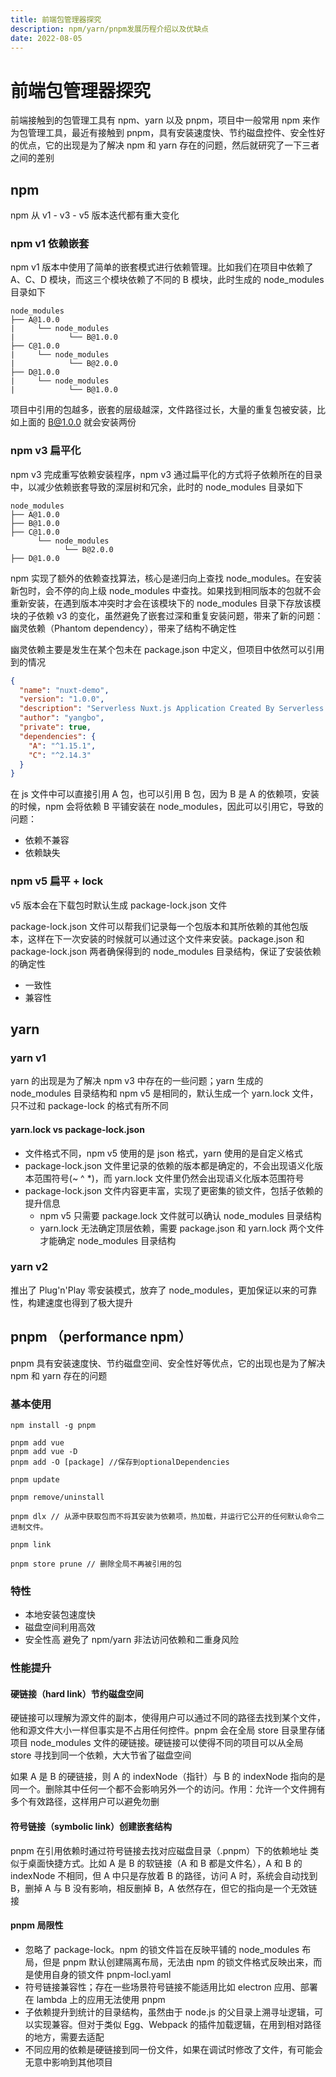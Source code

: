 ```yaml
---
title: 前端包管理器探究
description: npm/yarn/pnpm发展历程介绍以及优缺点
date: 2022-08-05
---
```


# 前端包管理器探究

前端接触到的包管理工具有 npm、yarn 以及 pnpm，项目中一般常用 npm 来作为包管理工具，最近有接触到 pnpm，具有安装速度快、节约磁盘控件、安全性好的优点，它的出现是为了解决 npm 和 yarn 存在的问题，然后就研究了一下三者之间的差别

## npm

npm 从 v1 - v3 - v5 版本迭代都有重大变化

### npm v1 依赖嵌套

npm v1 版本中使用了简单的嵌套模式进行依赖管理。比如我们在项目中依赖了 A、C、D 模块，而这三个模块依赖了不同的 B 模块，此时生成的 node_modules 目录如下

```shell
node_modules
├── A@1.0.0
|     └── node_modules
|            └── B@1.0.0
├── C@1.0.0
|     └── node_modules
|            └── B@2.0.0
├── D@1.0.0
|     └── node_modules
|            └── B@1.0.0
```

项目中引用的包越多，嵌套的层级越深，文件路径过长，大量的重复包被安装，比如上面的 B@1.0.0 就会安装两份

### npm v3 扁平化

npm v3 完成重写依赖安装程序，npm v3 通过扁平化的方式将子依赖所在的目录中，以减少依赖嵌套导致的深层树和冗余，此时的 node_modules 目录如下

```shell
node_modules
├── A@1.0.0
├── B@1.0.0
├── C@1.0.0
      └── node_modules
            └── B@2.0.0
├── D@1.0.0
```

npm 实现了额外的依赖查找算法，核心是递归向上查找 node_modules。在安装新包时，会不停的向上级 node_modules 中查找。如果找到相同版本的包就不会重新安装，在遇到版本冲突时才会在该模块下的 node_modules 目录下存放该模块的子依赖
v3 的变化，虽然避免了嵌套过深和重复安装问题，带来了新的问题：幽灵依赖（Phantom dependency），带来了结构不确定性

幽灵依赖主要是发生在某个包未在 package.json 中定义，但项目中依然可以引用到的情况

```json
{
  "name": "nuxt-demo",
  "version": "1.0.0",
  "description": "Serverless Nuxt.js Application Created By Serverless Framework",
  "author": "yangbo",
  "private": true,
  "dependencies": {
    "A": "^1.15.1",
    "C": "^2.14.3"
  }
}
```

在 js 文件中可以直接引用 A 包，也可以引用 B 包，因为 B 是 A 的依赖项，安装的时候，npm 会将依赖 B 平铺安装在 node_modules，因此可以引用它，导致的问题：

- 依赖不兼容
- 依赖缺失

### npm v5 扁平 + lock

v5 版本会在下载包时默认生成 package-lock.json 文件

package-lock.json 文件可以帮我们记录每一个包版本和其所依赖的其他包版本，这样在下一次安装的时候就可以通过这个文件来安装。package.json 和 package-lock.json 两者确保得到的 node_modules 目录结构，保证了安装依赖的确定性

- 一致性
- 兼容性

## yarn

### yarn v1

yarn 的出现是为了解决 npm v3 中存在的一些问题；yarn 生成的 node_modules 目录结构和 npm v5 是相同的，默认生成一个 yarn.lock 文件，只不过和 package-lock 的格式有所不同

#### yarn.lock vs package-lock.json

- 文件格式不同，npm v5 使用的是 json 格式，yarn 使用的是自定义格式
- package-lock.json 文件里记录的依赖的版本都是确定的，不会出现语义化版本范围符号(~ ^ \*)，而 yarn.lock 文件里仍然会出现语义化版本范围符号
- package-lock.json 文件内容更丰富，实现了更密集的锁文件，包括子依赖的提升信息
  - npm v5 只需要 package.lock 文件就可以确认 node_modules 目录结构
  - yarn.lock 无法确定顶层依赖，需要 package.json 和 yarn.lock 两个文件才能确定 node_modules 目录结构

### yarn v2

推出了 Plug'n'Play 零安装模式，放弃了 node_modules，更加保证以来的可靠性，构建速度也得到了极大提升

## pnpm （performance npm）

pnpm 具有安装速度快、节约磁盘空间、安全性好等优点，它的出现也是为了解决 npm 和 yarn 存在的问题

### 基本使用

```shell
npm install -g pnpm

pnpm add vue
pnpm add vue -D
pnpm add -O [package] //保存到optionalDependencies

pnpm update

pnpm remove/uninstall

pnpm dlx // 从源中获取包而不将其安装为依赖项，热加载，并运行它公开的任何默认命令二进制文件。

pnpm link

pnpm store prune // 删除全局不再被引用的包
```

### 特性

- 本地安装包速度快
- 磁盘空间利用高效
- 安全性高 避免了 npm/yarn 非法访问依赖和二重身风险

### 性能提升

#### 硬链接（hard link）节约磁盘空间

硬链接可以理解为源文件的副本，使得用户可以通过不同的路径去找到某个文件，他和源文件大小一样但事实是不占用任何控件。pnpm 会在全局 store 目录里存储项目 node_modules 文件的硬链接。硬链接可以使得不同的项目可以从全局 store 寻找到同一个依赖，大大节省了磁盘空间

如果 A 是 B 的硬链接，则 A 的 indexNode（指针）与 B 的 indexNode 指向的是同一个。删除其中任何一个都不会影响另外一个的访问。作用：允许一个文件拥有多个有效路径，这样用户可以避免勿删

#### 符号链接（symbolic link）创建嵌套结构

pnpm 在引用依赖时通过符号链接去找对应磁盘目录（.pnpm）下的依赖地址
类似于桌面快捷方式。比如 A 是 B 的软链接（A 和 B 都是文件名），A 和 B 的 indexNode 不相同，但 A 中只是存放着 B 的路径，访问 A 时，系统会自动找到 B，删掉 A 与 B 没有影响，相反删掉 B，A 依然存在，但它的指向是一个无效链接

#### pnpm 局限性

- 忽略了 package-lock。npm 的锁文件旨在反映平铺的 node_modules 布局，但是 pnpm 默认创建隔离布局，无法由 npm 的锁文件格式反映出来，而是使用自身的锁文件 pnpm-locl.yaml
- 符号链接兼容性；存在一些场景符号链接不能适用比如 electron 应用、部署在 lambda 上的应用无法使用 pnpm
- 子依赖提升到统计的目录结构，虽然由于 node.js 的父目录上溯寻址逻辑，可以实现兼容。但对于类似 Egg、Webpack 的插件加载逻辑，在用到相对路径的地方，需要去适配
- 不同应用的依赖是硬链接到同一份文件，如果在调试时修改了文件，有可能会无意中影响到其他项目
